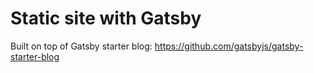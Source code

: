 # Static site with Gatsby

Built on top of Gatsby starter blog:
https://github.com/gatsbyjs/gatsby-starter-blog